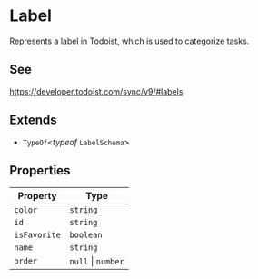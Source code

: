 # Label

Represents a label in Todoist, which is used to categorize tasks.

## See

https://developer.todoist.com/sync/v9/#labels

## Extends

- `TypeOf`\<*typeof* `LabelSchema`\>

## Properties

| Property | Type |
| ------ | ------ |
| <a id="color"></a> `color` | `string` |
| <a id="id"></a> `id` | `string` |
| <a id="isfavorite"></a> `isFavorite` | `boolean` |
| <a id="name"></a> `name` | `string` |
| <a id="order"></a> `order` | `null` \| `number` |
